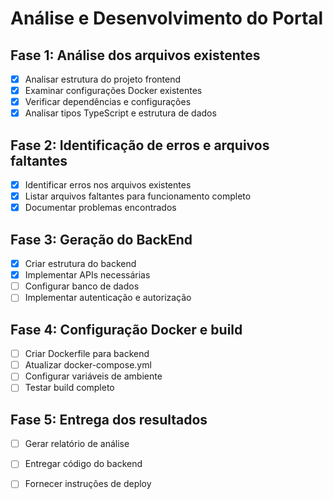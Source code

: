 # Análise e Desenvolvimento do Portal

## Fase 1: Análise dos arquivos existentes
- [x] Analisar estrutura do projeto frontend
- [x] Examinar configurações Docker existentes
- [x] Verificar dependências e configurações
- [x] Analisar tipos TypeScript e estrutura de dados

## Fase 2: Identificação de erros e arquivos faltantes
- [x] Identificar erros nos arquivos existentes
- [x] Listar arquivos faltantes para funcionamento completo
- [x] Documentar problemas encontrados

## Fase 3: Geração do BackEnd
- [x] Criar estrutura do backend
- [x] Implementar APIs necessárias
- [ ] Configurar banco de dados
- [ ] Implementar autenticação e autorização

## Fase 4: Configuração Docker e build
- [ ] Criar Dockerfile para backend
- [ ] Atualizar docker-compose.yml
- [ ] Configurar variáveis de ambiente
- [ ] Testar build completo

## Fase 5: Entrega dos resultados
- [ ] Gerar relatório de análise
- [ ] Entregar código do backend
- [ ] Fornecer instruções de deploy

